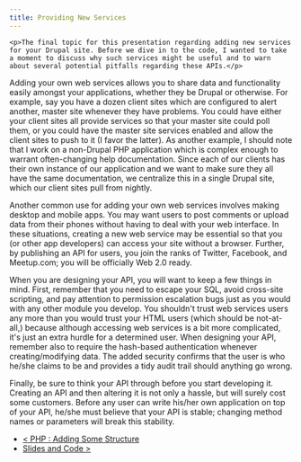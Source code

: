 ```yaml
---
title: Providing New Services
---
```

    <p>The final topic for this presentation regarding adding new services for your Drupal site. Before we dive in to the code, I wanted to take a moment to discuss why such services might be useful and to warn about several potential pitfalls regarding these APIs.</p>
<p>Adding your own web services allows you to share data and functionality easily amongst your applications, whether they be Drupal or otherwise. For example, say you have a dozen client sites which are configured to alert another, master site whenever they have problems. You could have either your client sites all provide services so that your master site could poll them, or you could have the master site services enabled and allow the client sites to push to it (I favor the latter). As another example, I should note that I work on a non-Drupal PHP application which is complex enough to warrant often-changing help documentation. Since each of our clients has their own instance of our application and we want to make sure they all have the same documentation, we centralize this in a single Drupal site, which our client sites pull from nightly.</p>
<p>Another common use for adding your own web services involves making desktop and mobile apps. You may want users to post comments or upload data from their phones without having to deal with your web interface. In these situations, creating a new web service may be essential so that you (or other app developers) can access your site without a browser. Further, by publishing an API for users, you join the ranks of Twitter, Facebook, and Meetup.com; you will be officially Web 2.0 ready.</p>
<p>When you are designing your API, you will want to keep a few things in mind. First, remember that you need to escape your SQL, avoid cross-site scripting, and pay attention to permission escalation bugs just as you would with any other module you develop. You shouldn't trust web services users any more than you would trust your HTML users (which should be not-at-all,) because although accessing web services is a bit more complicated, it's just an extra hurdle for a determined user. When designing your API, remember also to require the hash-based authentication whenever creating/modifying data. The added security confirms that the user is who he/she claims to be and provides a tidy audit trail should anything go wrong.</p>
<p>Finally, be sure to think your API through before you start developing it. Creating an API and then altering it is not only a hassle, but will surely cost some customers. Before any user can write his/her own application on top of your API, he/she must believe that your API is stable; changing method names or parameters will break this stability.</p>
    
- [&lt; PHP : Adding Some Structure](../php-adding-some-structure)
- [Slides and Code &gt;](../slides-code)
